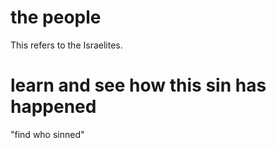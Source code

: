 # the people

This refers to the Israelites.

# learn and see how this sin has happened

"find who sinned"


